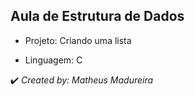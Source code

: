 <h2>Aula de Estrutura de Dados</h2>

* Projeto: Criando uma lista

* Linguagem: C

✔️ _Created by: Matheus Madureira_
